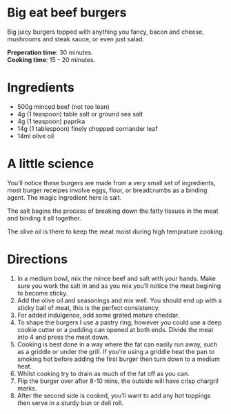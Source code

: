 # Big eat beef burgers
Big juicy burgers topped with anything you fancy, bacon and cheese, mushrooms 
and steak sauce, or even just salad.

**Preperation time**: 30 minutes.  
**Cooking time**: 15 - 20 minutes.

# Ingredients
- 500g minced beef (not too lean)
- 4g (1 teaspoon) table salt or ground sea salt
- 4g (1 teaspoon) paprika
- 14g (1 tablespoon) finely chopped corriander leaf
- 14ml olive oil

# A little science
You’ll notice these burgers are made from a very small set of ingredients, most 
burger receipes involve eggs, flour, or breadcrumbs as a binding agent. The 
magic ingredient here is salt.

The salt begins the process of breaking down the fatty tissues in the meat and 
binding it all together.

The olive oil is there to keep the meat moist during high temprature cooking.

# Directions
1. In a medium bowl, mix the mince beef and salt with your hands. Make sure you 
work the salt in and as you mix you’ll notice the meat begining to become 
sticky.
2. Add the olive oil and seasonings and mix well. You should end up with a 
sticky ball of meat, this is the perfect consistency.
3. For added indulgence, add some grated mature cheddar.
4. To shape the burgers I use a pastry ring, however you could use a deep cookie 
cutter or a pudding can opened at both ends. Divide the meat into 4 and press 
the meat down.
5. Cooking is best done in a way where the fat can easily run away, such as a
griddle or under the grill. If you’re using a griddle heat the pan to smoking 
hot before adding the first burger then turn down to a medium heat.
6. Whilst cooking try to drain as much of the fat off as you can.
7. Flip the burger over after 8-10 mins, the outside will have crisp chargril 
marks.
8. After the second side is cooked, you’ll want to add any hot toppings then 
serve in a sturdy bun or deli roll.
